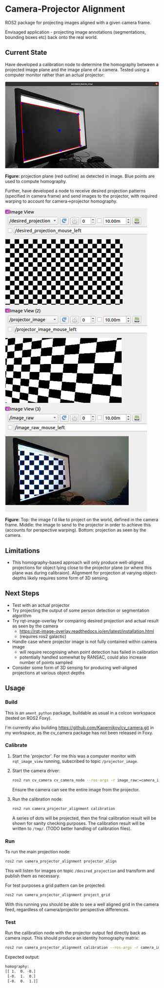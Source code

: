# Camera-Projector Alignment

ROS2 package for projecting images aligned with a given camera frame.

Envisaged application - projecting image annotations (segmentations, bounding boxes etc) back onto the real world.

## Current State

Have developed a calibration node to determine the homography between a projected image plane and the image plane of a camera. Tested using a computer monitor rather than an actual projector:

![calibration result](doc/calibration_result.png)

**Figure:** projection plane (red outline) as detected in image. Blue points are used to compute homography.

Further, have developed a node to receive desired projection patterns (specified in camera frame) and send images to the projector, with required warping to account for camera->projector homography.

![alignment_images](doc/alignment_images.png)

**Figure**: Top: the image I'd like to project on the world, defined in the camera frame. Middle: the image to send to the projector in order to achieve this (accounts for perspective warping). Bottom: projection as seen by the camera. 

## Limitations

* This homography-based approach will only produce well-aligned projections for object lying close to the projector plane (or where this plane was during calibraion). Alignment for projection at varying object-depths likely requires some form of 3D sensing.


## Next Steps
 * Test with an actual projector
 * Try projecting the output of some person detection or segmentation algorithm
 * Try rqt-image-overlay for comparing desired projection and actual result as seen by the camera
    -  https://rqt-image-overlay.readthedocs.io/en/latest/installation.html
    - (requires ros2 galactic)
 *  Handle case where projector image is not fully contained within camera image
    - will require recognising when point detection has failed in calibration
    - potentially handled somewhat by RANSAC, could also increase number of points sampled
* Consider some form of 3D sensing for producing well-aligned projections at various object depths

## Usage

### Build

This is an `ament_python` package, buildable as usual in a colcon workspace (tested on ROS2 Foxy).

I'm currently also building https://github.com/Kapernikov/cv_camera.git in my workspace, as the cv_camera package has not been released in Foxy.

### Calibrate

1) Start the 'projector'. For me this was a computer monitor with `rqt_image_view` running, subscribed to topic `/projector_image`.

1) Start the camera driver:
    ```bash
    ros2 run cv_camera cv_camera_node --ros-args -r image_raw:=camera_image
    ```
    Ensure the camera can see the entire image from the projector.
1) Run the calibration node:
    ```bash
    ros2 run camera_projector_alignment calibration
    ```
    A series of dots will be projected, then the final calibration result will be shown for sanity checking purposes. The calibration result will be written to `/tmp/`. (TODO better handling of calibration files).

### Run

To run the main projection node:

```bash
ros2 run camera_projector_alignment projector_align
```
This will listen for images on topic `/desired_projection` and transform and publish them as necessary. 

For test purposes a grid pattern can be projected:
```bash
ros2 run camera_projector_alignment project_grid
```

With this running you should be able to see a well aligned grid in the camera feed, regardless of camera/projector perspective differences.

### Test

Run the calibration node with the projector output fed directly back as camera input. This should produce an identity homography matrix:

```bash
ros2 run camera_projector_alignment calibration --ros-args -r camera_image:=projector_image
```

Expected output:
```text
homography:
[[ 1.  0. -0.]
 [-0.  1.  0.]
 [-0.  0.  1.]]
```
